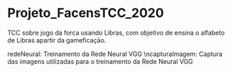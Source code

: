 # Projeto_FacensTCC_2020
TCC sobre jogo da forca usando Libras, com objetivo de ensina o alfabeto de Libras apartir da gameficação.

redeNeural: Treinamento da Rede Neural VGG 
\ncapturaImagem: Captura das imagens utilizadas para o treinamento da Rede Neural VGG
